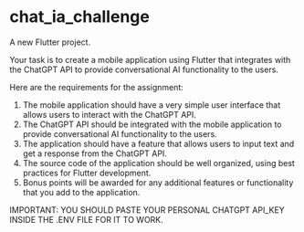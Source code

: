 # chat_ia_challenge

A new Flutter project.

Your task is to create a mobile application using Flutter that integrates with the ChatGPT API to provide conversational AI functionality to the users.

Here are the requirements for the assignment:
1. The mobile application should have a very simple user interface that allows users to interact with the ChatGPT API.
2. The ChatGPT API should be integrated with the mobile application to provide conversational AI functionality to the users.
3. The application should have a feature that allows users to input text and get a response from the ChatGPT API.
4. The source code of the application should be well organized, using best practices for Flutter development.
5. Bonus points will be awarded for any additional features or functionality that you add to the application.

IMPORTANT:
YOU SHOULD PASTE YOUR PERSONAL CHATGPT API_KEY INSIDE THE .ENV FILE FOR IT TO WORK.
